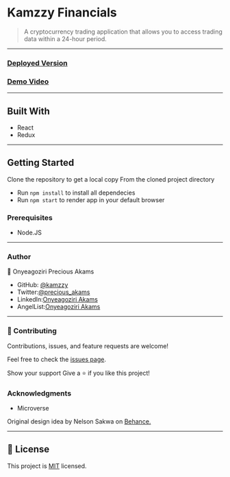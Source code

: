 # Kamzzy Financials
> A cryptocurrency trading application that allows you to access trading data within a 24-hour period.
***
### [Deployed Version](https://whimsical-mousse-f75b49.netlify.app/)
### [Demo Video](https://www.loom.com/share/fb79ff1b3e1b4a7a9cc10eb9b024c56b)
 ***
## Built With
* React
* Redux
***
## Getting Started

Clone the repository to get a local copy
From the cloned project directory
* Run `npm install` to install all dependecies
* Run `npm start` to render app in your default browser

### Prerequisites
* Node.JS
***
### Author

👤 Onyeagoziri Precious Akams

* GitHub: [@kamzzy](https://github.com/kamzzy)
* Twitter:[@precious_akams](https://twitter.com/precious_akams)
* LinkedIn:[Onyeagoziri Akams](https://www.linkedin.com/in/onyeagoziri-akams/)
* AngelList:[Onyeagoziri Akams](https://angel.co/u/onyeagoziri-akams)
***
### 🤝 Contributing
Contributions, issues, and feature requests are welcome!

Feel free to check the [issues page](../../issues/).

Show your support
Give a ⭐️ if you like this project!

### Acknowledgments
* Microverse

 Original design idea by Nelson Sakwa on [Behance.](https://www.behance.net/sakwadesignstudio)
 ***
 ## 📝 License

This project is [MIT](./MIT.md) licensed.
